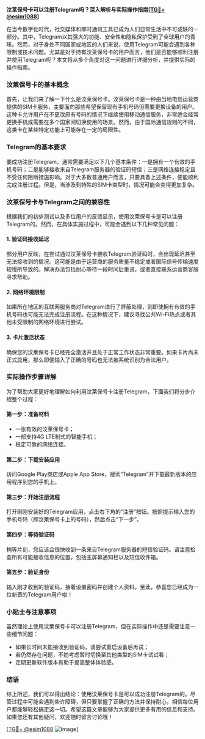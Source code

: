 **汶莱保号卡可以注册Telegram吗？深入解析与实际操作指南[[TG💪+ @esim1088](https://t.me/s/esim1088)]**

在当今数字化时代，社交媒体和即时通讯工具已成为人们日常生活中不可或缺的一部分。其中，Telegram以其强大的功能、安全性和隐私保护受到了全球用户的青睐。然而，对于身处不同国家或地区的人们来说，使用Telegram可能会遇到各种限制或技术问题。尤其是对于持有汶莱保号卡的用户而言，他们是否能够顺利注册并使用Telegram呢？本文将从多个角度对这一问题进行详细分析，并提供实际的操作指南。

### 汶莱保号卡的基本概念

首先，让我们来了解一下什么是汶莱保号卡。汶莱保号卡是一种由当地电信运营商提供的SIM卡服务，主要面向那些希望保留现有手机号码但需要更换设备的用户。这种卡允许用户在不更改原有号码的情况下继续使用移动通信服务，非常适合经常更换手机或需要在多个国家间切换使用的场景。然而，由于国际通信规则的不同，这类卡在某些特定功能上可能存在一定的局限性。

### Telegram的基本要求

要成功注册Telegram，通常需要满足以下几个基本条件：一是拥有一个有效的手机号码；二是能够接收来自Telegram服务器的验证码短信；三是网络连接稳定且不受任何阻断措施影响。对于大多数普通用户而言，只要具备上述条件，便能顺利完成注册过程。但是，当涉及到特殊的SIM卡类型时，情况可能会变得更加复杂。

### 汶莱保号卡与Telegram之间的兼容性

根据我们的初步测试以及多位用户的反馈显示，使用汶莱保号卡是可以注册Telegram的。然而，在具体实施过程中，可能会遇到以下几种常见问题：

#### 1. 验证码接收延迟
部分用户反映，在尝试通过汶莱保号卡接收Telegram验证码时，会出现延迟甚至无法接收到的情况。这可能是由于运营商的服务质量不稳定或者国际信号传输速度较慢所导致的。解决办法包括耐心等待一段时间后重试，或者直接联系运营商客服寻求帮助。

#### 2. 网络环境限制
如果所在地区的互联网服务商对Telegram进行了屏蔽处理，则即使拥有有效的手机号码也可能无法完成注册流程。在这种情况下，建议寻找公共Wi-Fi热点或者其他未受限制的网络环境进行尝试。

#### 3. 卡片激活状态
确保您的汶莱保号卡已经完全激活并且处于正常工作状态非常重要。如果卡片尚未正式启用，那么即便输入了正确的号码也无法被系统识别为合法用户。

### 实际操作步骤详解

为了帮助大家更好地理解如何利用汶莱保号卡注册Telegram，下面我们将分步介绍整个过程：

#### 第一步：准备材料
- 一张有效的汶莱保号卡；
- 一部支持4G LTE制式的智能手机；
- 稳定可靠的网络连接。

#### 第二步：下载安装应用
访问Google Play商店或Apple App Store，搜索“Telegram”并下载最新版本的应用程序到您的手机上。

#### 第三步：开始注册流程
打开刚刚安装好的Telegram应用，点击右下角的“注册”按钮。按照提示输入您的手机号码（即汶莱保号卡上的号码），然后点击“下一步”。

#### 第四步：等待验证码
稍等片刻，您应该会很快收到一条来自Telegram服务器的短信验证码。请注意检查所有可能接收信息的位置，包括主屏幕通知栏以及短信收件箱。

#### 第五步：验证身份
输入刚才收到的验证码，接着设置密码并创建个人资料。至此，恭喜您已经成为一位新晋的Telegram用户啦！

### 小贴士与注意事项

虽然理论上使用汶莱保号卡可以注册Telegram，但在实际操作中还是需要注意一些细节问题：
- 如果长时间未能接收到验证码，请尝试重启设备后再试；
- 若仍然存在问题，不妨考虑暂时切换至其他类型的SIM卡试试看；
- 定期更新软件版本有助于提高整体体验感。

### 结语

综上所述，我们可以得出结论：使用汶莱保号卡是可以成功注册Telegram的。尽管过程中可能会遇到些许障碍，但只要掌握了正确的方法并保持耐心，相信每位用户都能够轻松搞定这一切。希望这篇文章能够为大家提供更多有用的信息和支持。如果您还有其他疑问，欢迎随时留言讨论哦！

[[TG💪+ @esim1088](https://t.me/s/esim1088) ![Image](https://i.postimg.cc/4NQfJmqS/Snipaste-2025-05-13-00-14-12.png)]